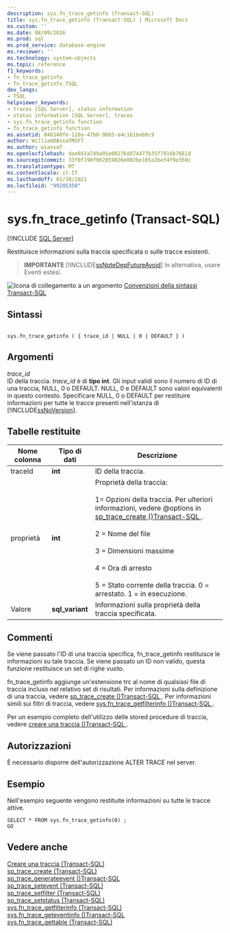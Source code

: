```yaml
---
description: sys.fn_trace_getinfo (Transact-SQL)
title: sys.fn_trace_getinfo (Transact-SQL) | Microsoft Docs
ms.custom: ''
ms.date: 08/09/2016
ms.prod: sql
ms.prod_service: database-engine
ms.reviewer: ''
ms.technology: system-objects
ms.topic: reference
f1_keywords:
- fn_trace_getinfo
- fn_trace_getinfo_TSQL
dev_langs:
- TSQL
helpviewer_keywords:
- traces [SQL Server], status information
- status information [SQL Server], traces
- sys.fn_trace_getinfo function
- fn_trace_getinfo function
ms.assetid: 04b140fe-110a-47b8-98b5-e4c161beb6c9
author: WilliamDAssafMSFT
ms.author: wiassaf
ms.openlocfilehash: dae691a749a91e00276dd74477b35f7916b76618
ms.sourcegitcommit: 33f0f190f962059826e002be165a2bef4f9e350c
ms.translationtype: MT
ms.contentlocale: it-IT
ms.lasthandoff: 01/30/2021
ms.locfileid: "99205350"
---
```

# <a name="sysfn_trace_getinfo-transact-sql"></a>sys.fn_trace_getinfo (Transact-SQL)
[!INCLUDE [SQL Server](../../includes/applies-to-version/sqlserver.md)]

  Restituisce informazioni sulla traccia specificata o sulle tracce esistenti.  
  
> **IMPORTANTE** [!INCLUDE[ssNoteDepFutureAvoid](../../includes/ssnotedepfutureavoid-md.md)] In alternativa, usare Eventi estesi.    
  
 ![Icona di collegamento a un argomento](../../database-engine/configure-windows/media/topic-link.gif "Icona di collegamento a un argomento") [Convenzioni della sintassi Transact-SQL](../../t-sql/language-elements/transact-sql-syntax-conventions-transact-sql.md)  
  
## <a name="syntax"></a>Sintassi  
  
```  
  
sys.fn_trace_getinfo ( { trace_id | NULL | 0 | DEFAULT } )  
```  
  
## <a name="arguments"></a>Argomenti  
 *trace_id*  
 ID della traccia. *trace_id* è di **tipo int**.  Gli input validi sono il numero di ID di una traccia, NULL, 0 o DEFAULT. NULL, 0 e DEFAULT sono valori equivalenti in questo contesto. Specificare NULL, 0 o DEFAULT per restituire informazioni per tutte le tracce presenti nell'istanza di [!INCLUDE[ssNoVersion](../../includes/ssnoversion-md.md)].  
  
## <a name="tables-returned"></a>Tabelle restituite  
  
|Nome colonna|Tipo di dati|Descrizione|  
|-----------------|---------------|-----------------|  
|traceId|**int**|ID della traccia.|  
|proprietà|**int**|Proprietà della traccia:<br /><br /> 1= Opzioni della traccia. Per ulteriori informazioni, vedere @options in [sp_trace_create &#40;&#41;Transact-SQL ](../../relational-databases/system-stored-procedures/sp-trace-create-transact-sql.md).<br /><br /> 2 = Nome del file<br /><br /> 3 = Dimensioni massime<br /><br /> 4 = Ora di arresto<br /><br /> 5 = Stato corrente della traccia. 0 = arrestato. 1 = in esecuzione.|  
|Valore|**sql_variant**|Informazioni sulla proprietà della traccia specificata.|  
  
## <a name="remarks"></a>Commenti  
 Se viene passato l'ID di una traccia specifica, fn_trace_getinfo restituisce le informazioni su tale traccia. Se viene passato un ID non valido, questa funzione restituisce un set di righe vuoto.  
  
 fn_trace_getinfo aggiunge un'estensione trc al nome di qualsiasi file di traccia incluso nel relativo set di risultati. Per informazioni sulla definizione di una traccia, vedere [sp_trace_create &#40;&#41;Transact-SQL ](../../relational-databases/system-stored-procedures/sp-trace-create-transact-sql.md). Per informazioni simili sui filtri di traccia, vedere [sys.fn_trace_getfilterinfo &#40;&#41;Transact-SQL ](../../relational-databases/system-functions/sys-fn-trace-getfilterinfo-transact-sql.md).  
  
 Per un esempio completo dell'utilizzo delle stored procedure di traccia, vedere [creare una traccia &#40;&#41;Transact-SQL ](../../relational-databases/sql-trace/create-a-trace-transact-sql.md).  
  
## <a name="permissions"></a>Autorizzazioni  
 È necessario disporre dell'autorizzazione ALTER TRACE nel server.  
  
## <a name="examples"></a>Esempio  
 Nell'esempio seguente vengono restituite informazioni su tutte le tracce attive.  
  
```  
SELECT * FROM sys.fn_trace_getinfo(0) ;  
GO  
```  
  
## <a name="see-also"></a>Vedere anche  
 [Creare una traccia &#40;Transact-SQL&#41;](../../relational-databases/sql-trace/create-a-trace-transact-sql.md)   
 [sp_trace_create &#40;Transact-SQL&#41;](../../relational-databases/system-stored-procedures/sp-trace-create-transact-sql.md)   
 [sp_trace_generateevent &#40;&#41;Transact-SQL ](../../relational-databases/system-stored-procedures/sp-trace-generateevent-transact-sql.md)   
 [sp_trace_setevent &#40;Transact-SQL&#41;](../../relational-databases/system-stored-procedures/sp-trace-setevent-transact-sql.md)   
 [sp_trace_setfilter &#40;Transact-SQL&#41;](../../relational-databases/system-stored-procedures/sp-trace-setfilter-transact-sql.md)   
 [sp_trace_setstatus &#40;Transact-SQL&#41;](../../relational-databases/system-stored-procedures/sp-trace-setstatus-transact-sql.md)   
 [sys.fn_trace_getfilterinfo &#40;Transact-SQL&#41;](../../relational-databases/system-functions/sys-fn-trace-getfilterinfo-transact-sql.md)   
 [sys.fn_trace_geteventinfo &#40;&#41;Transact-SQL ](../../relational-databases/system-functions/sys-fn-trace-geteventinfo-transact-sql.md)   
 [sys.fn_trace_gettable &#40;Transact-SQL&#41;](../../relational-databases/system-functions/sys-fn-trace-gettable-transact-sql.md)  
  
  
